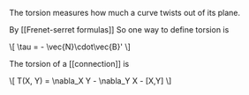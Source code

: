 The torsion measures how much a curve twists out of its plane.

By [[Frenet-serret formulas]] So one way to define torsion is

\\[
\tau = - \vec{N}\cdot\vec{B}'
\\]


The torsion of a [[connection]] is

\\[
T(X, Y) = \nabla_X Y - \nabla_Y X - [X,Y]
\\]